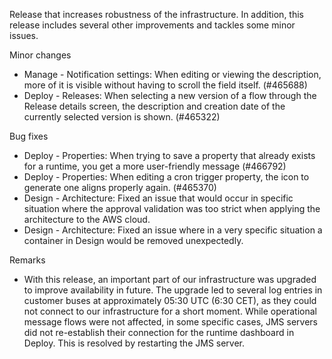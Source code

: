 Release that increases robustness of the infrastructure. In addition, this release includes several other improvements and tackles some minor issues.

Minor changes
- Manage - Notification settings: When editing or viewing the description, more of it is visible without having to scroll the field itself. (#465688)
- Deploy - Releases: When selecting a new version of a flow through the Release details screen, the description and creation date of the currently selected version is shown. (#465322)

Bug fixes
- Deploy - Properties: When trying to save a property that already exists for a runtime, you get a more user-friendly message (#466792)
- Deploy - Properties: When editing a cron trigger property, the icon to generate one aligns properly again. (#465370)
- Design - Architecture: Fixed an issue that would occur in specific situation where the approval validation was too strict when applying the architecture to the AWS cloud.
- Design - Architecture: Fixed an issue where in a very specific situation a container in Design would be removed unexpectedly.

Remarks
- With this release, an important part of our infrastructure was upgraded to improve availability in future. The upgrade led to several log entries in customer buses at approximately 05:30 UTC (6:30 CET), as they could not connect to our infrastructure for a short moment. While operational message flows were not affected, in some specific cases, JMS servers did not re-establish their connection for the runtime dashboard in Deploy. This is resolved by restarting the JMS server.